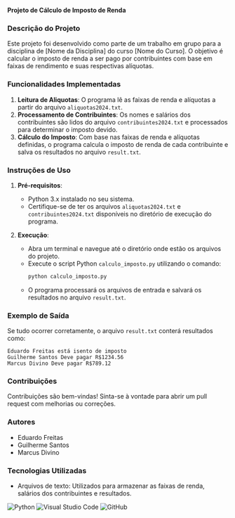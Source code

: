 **Projeto de Cálculo de Imposto de Renda**


### Descrição do Projeto

Este projeto foi desenvolvido como parte de um trabalho em grupo para a disciplina de [Nome da Disciplina] do curso [Nome do Curso]. O objetivo é calcular o imposto de renda a ser pago por contribuintes com base em faixas de rendimento e suas respectivas alíquotas.

### Funcionalidades Implementadas

1. **Leitura de Aliquotas**: O programa lê as faixas de renda e alíquotas a partir do arquivo `aliquotas2024.txt`.
2. **Processamento de Contribuintes**: Os nomes e salários dos contribuintes são lidos do arquivo `contribuintes2024.txt` e processados para determinar o imposto devido.
3. **Cálculo do Imposto**: Com base nas faixas de renda e alíquotas definidas, o programa calcula o imposto de renda de cada contribuinte e salva os resultados no arquivo `result.txt`.

### Instruções de Uso

1. **Pré-requisitos**:
   - Python 3.x instalado no seu sistema.
   - Certifique-se de ter os arquivos `aliquotas2024.txt` e `contribuintes2024.txt` disponíveis no diretório de execução do programa.

2. **Execução**:
   - Abra um terminal e navegue até o diretório onde estão os arquivos do projeto.
   - Execute o script Python `calculo_imposto.py` utilizando o comando:
     ```bash
     python calculo_imposto.py
     ```
   - O programa processará os arquivos de entrada e salvará os resultados no arquivo `result.txt`.

### Exemplo de Saída

Se tudo ocorrer corretamente, o arquivo `result.txt` conterá resultados como:

```
Eduardo Freitas está isento de imposto
Guilherme Santos Deve pagar R$1234.56
Marcus Divino Deve pagar R$789.12
```

### Contribuições

Contribuições são bem-vindas! Sinta-se à vontade para abrir um pull request com melhorias ou correções.

### Autores

- Eduardo Freitas
- Guilherme Santos
- Marcus Divino

### Tecnologias Utilizadas

- Arquivos de texto: Utilizados para armazenar as faixas de renda, salários dos contribuintes e resultados.
  
![Python](https://img.shields.io/badge/Python-14354C?style=for-the-badge&logo=python&logoColor=white)
![Visual Studio Code](https://img.shields.io/badge/Visual_Studio_Code-0078D4?style=for-the-badge&logo=visual%20studio%20code&logoColor=white)
![GitHub](https://img.shields.io/badge/GitHub-100000?style=for-the-badge&logo=github&logoColor=white)
